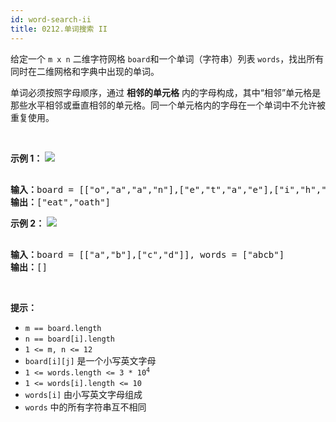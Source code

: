 ```yaml
---
id: word-search-ii
title: 0212.单词搜索 II
---
```

给定一个 <code>m x n</code> 二维字符网格 <code>board</code>和一个单词（字符串）列表 <code>words</code>，找出所有同时在二维网格和字典中出现的单词。

单词必须按照字母顺序，通过 **相邻的单元格** 内的字母构成，其中“相邻”单元格是那些水平相邻或垂直相邻的单元格。同一个单元格内的字母在一个单词中不允许被重复使用。

 

**示例 1：**
![](https://assets.leetcode.com/uploads/2020/11/07/search1.jpg)

<pre><br/><strong>输入：</strong>board = [[&#34;o&#34;,&#34;a&#34;,&#34;a&#34;,&#34;n&#34;],[&#34;e&#34;,&#34;t&#34;,&#34;a&#34;,&#34;e&#34;],[&#34;i&#34;,&#34;h&#34;,&#34;k&#34;,&#34;r&#34;],[&#34;i&#34;,&#34;f&#34;,&#34;l&#34;,&#34;v&#34;]], words = [&#34;oath&#34;,&#34;pea&#34;,&#34;eat&#34;,&#34;rain&#34;]<br/><strong>输出：</strong>[&#34;eat&#34;,&#34;oath&#34;]<br/></pre>

**示例 2：**
![](https://assets.leetcode.com/uploads/2020/11/07/search2.jpg)

<pre><br/><strong>输入：</strong>board = [[&#34;a&#34;,&#34;b&#34;],[&#34;c&#34;,&#34;d&#34;]], words = [&#34;abcb&#34;]<br/><strong>输出：</strong>[]<br/></pre>

 

**提示：**


- <code>m == board.length</code>
- <code>n == board[i].length</code>
- <code>1 &lt;= m, n &lt;= 12</code>
- <code>board[i][j]</code> 是一个小写英文字母
- <code>1 &lt;= words.length &lt;= 3 * 10<sup>4</sup></code>
- <code>1 &lt;= words[i].length &lt;= 10</code>
- <code>words[i]</code> 由小写英文字母组成
- <code>words</code> 中的所有字符串互不相同
